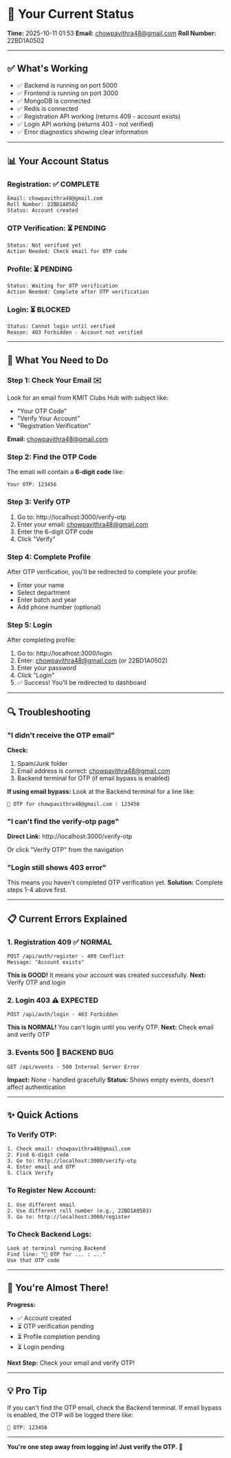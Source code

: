 # 🎯 Your Current Status

**Time:** 2025-10-11 01:53
**Email:** chowpavithra48@gmail.com
**Roll Number:** 22BD1A0502

---

## ✅ What's Working

- ✅ Backend is running on port 5000
- ✅ Frontend is running on port 3000
- ✅ MongoDB is connected
- ✅ Redis is connected
- ✅ Registration API working (returns 409 - account exists)
- ✅ Login API working (returns 403 - not verified)
- ✅ Error diagnostics showing clear information

---

## 📊 Your Account Status

### Registration: ✅ COMPLETE
```
Email: chowpavithra48@gmail.com
Roll Number: 22BD1A0502
Status: Account created
```

### OTP Verification: ⏳ PENDING
```
Status: Not verified yet
Action Needed: Check email for OTP code
```

### Profile: ⏳ PENDING
```
Status: Waiting for OTP verification
Action Needed: Complete after OTP verification
```

### Login: ⏳ BLOCKED
```
Status: Cannot login until verified
Reason: 403 Forbidden - Account not verified
```

---

## 🎯 What You Need to Do

### Step 1: Check Your Email ✉️
Look for an email from KMIT Clubs Hub with subject like:
- "Your OTP Code"
- "Verify Your Account"
- "Registration Verification"

**Email:** chowpavithra48@gmail.com

### Step 2: Find the OTP Code
The email will contain a **6-digit code** like:
```
Your OTP: 123456
```

### Step 3: Verify OTP
1. Go to: http://localhost:3000/verify-otp
2. Enter your email: chowpavithra48@gmail.com
3. Enter the 6-digit OTP code
4. Click "Verify"

### Step 4: Complete Profile
After OTP verification, you'll be redirected to complete your profile:
- Enter your name
- Select department
- Enter batch and year
- Add phone number (optional)

### Step 5: Login
After completing profile:
1. Go to: http://localhost:3000/login
2. Enter: chowpavithra48@gmail.com (or 22BD1A0502)
3. Enter your password
4. Click "Login"
5. ✅ Success! You'll be redirected to dashboard

---

## 🔍 Troubleshooting

### "I didn't receive the OTP email"

**Check:**
1. Spam/Junk folder
2. Email address is correct: chowpavithra48@gmail.com
3. Backend terminal for OTP (if email bypass is enabled)

**If using email bypass:**
Look at the Backend terminal for a line like:
```
🔐 OTP for chowpavithra48@gmail.com : 123456
```

### "I can't find the verify-otp page"

**Direct Link:**
http://localhost:3000/verify-otp

Or click "Verify OTP" from the navigation

### "Login still shows 403 error"

This means you haven't completed OTP verification yet.
**Solution:** Complete steps 1-4 above first.

---

## 📋 Current Errors Explained

### 1. Registration 409 ✅ NORMAL
```
POST /api/auth/register - 409 Conflict
Message: "Account exists"
```
**This is GOOD!** It means your account was created successfully.
**Next:** Verify OTP and login

### 2. Login 403 ⚠️ EXPECTED
```
POST /api/auth/login - 403 Forbidden
```
**This is NORMAL!** You can't login until you verify OTP.
**Next:** Check email and verify OTP

### 3. Events 500 🐛 BACKEND BUG
```
GET /api/events - 500 Internal Server Error
```
**Impact:** None - handled gracefully
**Status:** Shows empty events, doesn't affect authentication

---

## ✨ Quick Actions

### To Verify OTP:
```
1. Check email: chowpavithra48@gmail.com
2. Find 6-digit code
3. Go to: http://localhost:3000/verify-otp
4. Enter email and OTP
5. Click Verify
```

### To Register New Account:
```
1. Use different email
2. Use different roll number (e.g., 22BD1A0503)
3. Go to: http://localhost:3000/register
```

### To Check Backend Logs:
```
Look at terminal running Backend
Find line: "🔐 OTP for ... : ..."
Use that OTP code
```

---

## 🎉 You're Almost There!

**Progress:**
- ✅ Account created
- ⏳ OTP verification pending
- ⏳ Profile completion pending
- ⏳ Login pending

**Next Step:** Check your email and verify OTP!

---

## 💡 Pro Tip

If you can't find the OTP email, check the Backend terminal.
If email bypass is enabled, the OTP will be logged there like:
```
🔐 OTP: 123456
```

---

**You're one step away from logging in! Just verify the OTP.** 🚀
